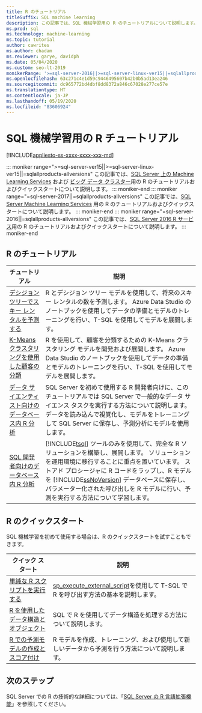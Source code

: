 ```yaml
---
title: R のチュートリアル
titleSuffix: SQL machine learning
description: この記事では、SQL 機械学習用の R のチュートリアルについて説明します。 スクリプトを実行して機械学習モデルを構築する方法をご確認ください。
ms.prod: sql
ms.technology: machine-learning
ms.topic: tutorial
author: cawrites
ms.author: chadam
ms.reviewer: garye, davidph
ms.date: 05/04/2020
ms.custom: seo-lt-2019
monikerRange: '>=sql-server-2016||>=sql-server-linux-ver15||=sqlallproducts-allversions'
ms.openlocfilehash: 63c271c4e1d59c9446495607b42b0b5ad13ea246
ms.sourcegitcommit: dc965772bd4dbf8dd8372a846c67028e277ce57e
ms.translationtype: HT
ms.contentlocale: ja-JP
ms.lasthandoff: 05/19/2020
ms.locfileid: "83606924"
---
```

# <a name="r-tutorials-for-sql-machine-learning"></a>SQL 機械学習用の R チュートリアル

[!INCLUDE[appliesto-ss-xxxx-xxxx-xxx-md](../../includes/appliesto-ss-xxxx-xxxx-xxx-md.md)]

::: moniker range=">=sql-server-ver15||>=sql-server-linux-ver15||=sqlallproducts-allversions"
この記事では、[SQL Server 上の Machine Learning Services](../sql-server-machine-learning-services.md) および [ビッグ データ クラスター](../../big-data-cluster/machine-learning-services.md)用の R のチュートリアルおよびクイックスタートについて説明します。
::: moniker-end
::: moniker range="=sql-server-2017||=sqlallproducts-allversions"
この記事では、[SQL Server Machine Learning Services](../sql-server-machine-learning-services.md) 用の R のチュートリアルおよびクイックスタートについて説明します。
::: moniker-end
::: moniker range="=sql-server-2016||=sqlallproducts-allversions"
この記事では、[SQL Server 2016 R サービス](../r/sql-server-r-services.md)用の R のチュートリアルおよびクイックスタートについて説明します。
::: moniker-end

<a name="bkmk_sqltutorials"></a>

## <a name="r-tutorials"></a>R のチュートリアル

| チュートリアル | 説明 |
|------|-------------|
| [デシジョン ツリーでスキー レンタルを予測する](r-predictive-model-introduction.md) | R とデシジョン ツリー モデルを使用して、将来のスキー レンタルの数を予測します。 Azure Data Studio のノートブックを使用してデータの準備とモデルのトレーニングを行い、T-SQL を使用してモデルを展開します。 |
| [K-Means クラスタリングを使用した顧客の分類](r-clustering-model-introduction.md) | R を使用して、顧客を分類するための K-Means クラスタリング モデルを開発および展開します。 Azure Data Studio のノートブックを使用してデータの準備とモデルのトレーニングを行い、T-SQL を使用してモデルを展開します。 |
| [データ サイエンティスト向けのデータベース内 R 分析](../tutorials/walkthrough-data-science-end-to-end-walkthrough.md) | SQL Server を初めて使用する R 開発者向けに、このチュートリアルでは SQL Server で一般的なデータ サイエンス タスクを実行する方法について説明します。 データを読み込んで視覚化し、モデルをトレーニングして SQL Server に保存し、予測分析にモデルを使用します。 |
| [SQL 開発者向けのデータベース内 R 分析](../tutorials/sqldev-in-database-r-for-sql-developers.md) | [!INCLUDE[tsql](../../includes/tsql-md.md)] ツールのみを使用して、完全な R ソリューションを構築し、展開します。 ソリューションを運用環境に移行することに重点を置いています。 ストアド プロシージャに R コードをラップし、R モデルを [!INCLUDE[ssNoVersion](../../includes/ssnoversion-md.md)] データベースに保存し、パラメーター化された呼び出しを R モデルに行い、予測を実行する方法について学習します。 |

## <a name="r-quickstarts"></a>R のクイックスタート

SQL 機械学習を初めて使用する場合は、R のクイックスタートを試すこともできます。

| クイック スタート | 説明 |
|-|-|
| [単純な R スクリプトを実行する](quickstart-r-create-script.md) | [sp_execute_external_script](../../relational-databases/system-stored-procedures/sp-execute-external-script-transact-sql.md)を使用して T-SQL で R を呼び出す方法の基本を説明します。 |
| [R を使用したデータ構造とオブジェクト](quickstart-r-data-types-and-objects.md) | SQL で R を使用してデータ構造を処理する方法について説明します。 |
| [R での予測モデルの作成とスコア付け](quickstart-r-data-types-and-objects.md) | R モデルを作成、トレーニング、および使用して新しいデータから予測を行う方法について説明します。 |

## <a name="next-steps"></a>次のステップ

SQL Server での R の技術的な詳細については、「[SQL Server の R 言語拡張機能](../concepts/extension-r.md)」を参照してください。
